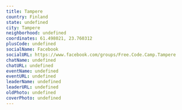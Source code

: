 ```yaml
---
title: Tampere
country: Finland
state: undefined
city: Tampere
neighborhood: undefined
coordinates: 61.498021, 23.760312
plusCode: undefined
socialName: Facebook
socialURL: https://www.facebook.com/groups/Free.Code.Camp.Tampere
chatName: undefined
chatURL: undefined
eventName: undefined
eventURL: undefined
leaderName: undefined
leaderURL: undefined
oldPhoto: undefined
coverPhoto: undefined
---
```

